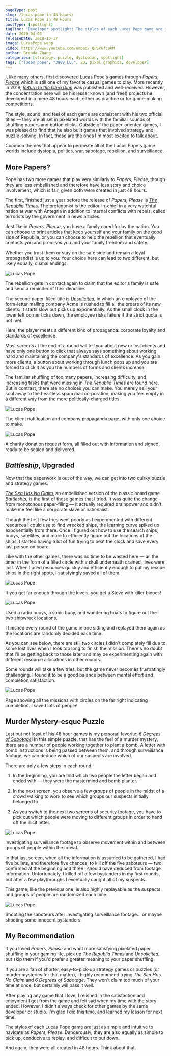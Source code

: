 ```yaml
---
pageType: post
slug: /lucas-pope-in-48-hours/
title: Lucas Pope in 48 Hours
postType: [spotlight]
tagline: "Developer spotlight: The styles of each Lucas Pope game are just as simple and intuitive to navigate as Papers, Please. Dangerously, they are also equally as simple to pick up, conducive to replay, and difficult to put down."
date: 2020-04-05
releaseDate: 2018-10-17
image: LucasPope.webp
video: https://www.youtube.com/embed/_QP5X6fcukM
author: Brenda Zhang
categories: [strategy, puzzle, dystopian, spotlight]
tags: ["lucas pope", "3909 LLC", 2D, pixel graphics, developer]
---
```


I, like many others, first discovered [Lucas Pope](https://dukope.com/)'s games through [_Papers, Please_](https://papersplea.se/) which is still one of my favorite casual games to play. More recently in 2018, [_Return to the Obra Dinn_](https://obradinn.com/) was published and well-received. However, the concentration here will be his lesser known (and free!) projects he developed in a mere 48 hours each, either as practice or for game-making competitions.

The style, sound, and feel of each game are consistent with his two official titles — they are all set in pixelated worlds with the familiar sounds of shuffling papers and button clicks. Outside of the paper-oriented games, I was pleased to find that he also built games that involved strategy and puzzle-solving. In fact, those are the ones I'm most excited to talk about.

Common themes that appear to permeate all of the Lucas Pope's game worlds include dystopia, politics, war, sabotage, rebellion, and surveillance.

## More Papers?

Pope has two more games that play very similarly to _Papers, Please_, though they are less embellished and therefore have less story and choice involvement, which is fair, given both were created in just 48 hours.

The first, finished just a year before the release of _Papers, Please_ is [_The Republia Times_](https://dukope.com/trt/play.html). The protagonist is the editor-in-chief in a very watchful nation at war with Antegria in addition to internal conflicts with rebels, called terrorists by the government in news articles.

Just like in _Papers, Please_, you have a family cared for by the nation. You can choose to print articles that keep yourself and your family on the good side of Republia, or you can choose to help the rebellion that eventually contacts you and promises you and your family freedom and safety.

Whether you trust them or stay on the safe side and remain a loyal propagandist is up to you. Your choice here can lead to two different, but likely equally, dismal endings.

![Lucas Pope][image0]

<figcaption>The rebellion gets in contact again to claim that the editor's family is safe and send a reminder of their deadline.</figcaption>

The second paper-filled title is [_Unsolicited_](https://dukope.com/uns/play.html), in which an employee of the form-letter mailing company Acme is rushed to fill all the orders of its new clients. It starts slow but picks up exponentially. As the small clock in the lower left corner ticks down, the employee risks failure if the strict quota is not met.

Here, the player meets a different kind of propaganda: corporate loyalty and standards of excellence.

Most screens at the end of a round will tell you about new or lost clients and have only one button to click that always says something about working hard and maintaining the company's standards of excellence. As you gain more clients, a button about working through lunch pops up and you are forced to click it as you the numbers of forms and clients increase.

The familiar shuffling of too many papers, increasing difficulty, and increasing tasks that were missing in _The Republia Times_ are found here. But in contrast, there are no choices you can make. You merely sell your soul away to the heartless spam mail corporation, making you feel empty in a different way from the more politically-charged titles.

![Lucas Pope][image1]

<figcaption>The client notification and company propaganda page, with only one choice to make.</figcaption>

![Lucas Pope][image2]

<figcaption>A charity donation request form, all filled out with information and signed, ready to be sealed and delivered.</figcaption>

## _Battleship_, Upgraded

Now that the paperwork is out of the way, we can get into two quirky puzzle and strategy games.

[_The Sea Has No Claim_](https://dukope.com/sea/play.html), an embellished version of the classic board game _Battleship_, is the first of these games that I tried. It was quite the change from monotonous paper-filing — it actually required brainpower and didn't make me feel like a corporate slave or nationalist.

Though the first few tries went poorly as I experimented with different resources I could use to find wrecked ships, the learning curve spiked up exponentially from there. Once I figured out how to use the search ships, buoys, satellites, and more to efficiently figure out the locations of the ships, I started having a lot of fun trying to beat the clock and save every last person on board.

Like with the other games, there was no time to be wasted here — as the timer in the form of a filled circle with a skull underneath drained, lives were lost. When I used resources quickly and efficiently enough to put my rescue ships in the right spots, I satisfyingly saved all of them.

![Lucas Pope][image3]

<figcaption>If you get far enough through the levels, you get a Steve with killer binocs!</figcaption>

![Lucas Pope][image4]

<figcaption>Used a radio buoys, a sonic buoy, and wandering boats to figure out the two shipwreck locations.</figcaption>

I finished every round of the game in one sitting and replayed them again as the locations are randomly decided each time.

As you can see below, there are still two circles I didn't completely fill due to some lost lives when I took too long to finish the mission. There's no doubt that I'll be getting back to those later and may be experimenting again with different resource allocations in other rounds.

Some rounds will take a few tries, but the game never becomes frustratingly challenging. I found it to be a good balance between mental effort and completion satisfaction.

![Lucas Pope][image5]

<figcaption>Page showing all the missions with circles on the far right indicating completion. I saved lots of people!</figcaption>

## Murder Mystery-esque Puzzle

Last but not least of his 48 hour games is my personal favorite: [_6 Degrees of Sabotage_](https://dukope.com/6dos/play.html)! In this simple puzzle, that has the feel of a murder mystery, there are a number of people working together to plant a bomb. A letter with bomb instructions is being passed between them, and through surveillance footage, we can deduce which of our suspects are involved.

There are only a few steps in each round:

1. In the beginning, you are told which two people the letter began and ended with — they were the mastermind and bomb planter.

2. In the next screen, you observe a few groups of people in the midst of a crowd walking to work to see which groups our suspects initially belonged to.

3. As you switch to the next two screens of security footage, you have to pick out which people were moving to different groups in order to hand off the illicit letter.

![Lucas Pope][image6]

<figcaption>Investigating surveillance footage to observe movement within and between groups of people within the crowd.</figcaption>

In that last screen, when all the information is assumed to be gathered, I had five bullets, and therefore five chances, to kill off the five saboteurs — two confirmed at the beginning and three I should have deduced from footage information. Unfortunately, I killed off a few bystanders in my first rounds, but after a few playthroughs I eventually caught all of my suspects.

This game, like the previous one, is also highly replayable as the suspects and groups of people are randomized each time.

![Lucas Pope][image7]

<figcaption>Shooting the saboteurs after investigating surveillance footage... or maybe shooting some innocent bystanders.</figcaption>

## My Recommendation

If you loved _Papers, Please_ and want more satisfying pixelated paper shuffling in your gaming life, pick up _The Republia Times_ and _Unsolicited_, but skip them if you'd prefer a greater meaning to your paper shuffling.

If you are a fan of shorter, easy-to-pick-up strategy games or puzzles (or murder mysteries for that matter), I highly recommend trying _The Sea Has No Claim_ and _6 Degrees of Sabotage_. They won't claim too much of your time at once, but certainly will pass it well.

After playing any game that I love, I relished in the satisfaction and enjoyment I got from the game and felt sad when my time with the story ended. However, I didn't always check for other games by the same developer or studio. I'm glad I did this time, and learned my lesson for next time.

The styles of each Lucas Pope game are just as simple and intuitive to navigate as _Papers, Please_. Dangerously, they are also equally as simple to pick up, conducive to replay, and difficult to put down.

And again, they were all created in 48 hours. Think about that.

[image0]: ../../../images/post/lucaspope/LucasPope0.webp
[image1]: ../../../images/post/lucaspope/LucasPope1.webp
[image2]: ../../../images/post/lucaspope/LucasPope2.webp
[image3]: ../../../images/post/lucaspope/LucasPope3.webp
[image4]: ../../../images/post/lucaspope/LucasPope4.webp
[image5]: ../../../images/post/lucaspope/LucasPope5.webp
[image6]: ../../../images/post/lucaspope/LucasPope6.webp
[image7]: ../../../images/post/lucaspope/LucasPope7.webp

